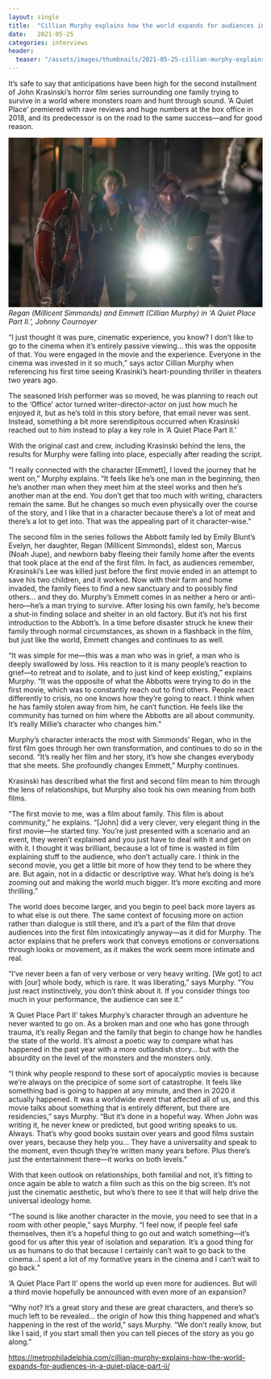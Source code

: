 ```yaml
---
layout: single
title:  "Cillian Murphy explains how the world expands for audiences in 'A Quiet Place Part II'"
date:   2021-05-25
categories: interviews
header:
  teaser: "/assets/images/thumbnails/2021-05-25-cillian-murphy-explains-how-the-world-expands-for-audiences-in-a-quiet-place-part-ii.jpg"
---
```


It’s safe to say that anticipations have been high for the second installment of John Krasinski’s horror film series surrounding one family trying to survive in a world where monsters roam and hunt through sound. ‘A Quiet Place’ premiered with rave reviews and huge numbers at the box office in 2018, and its predecessor is on the road to the same success—and for good reason.

![Cillian Murphy in A Quiet Place Part II](/assets/images/thumbnails/2021-05-25-cillian-murphy-explains-how-the-world-expands-for-audiences-in-a-quiet-place-part-ii.jpg)
*Regan (Millicent Simmonds) and Emmett (Cillian Murphy) in ‘A Quiet Place Part II.’,* _Johnny Cournoyer_

“I just thought it was pure, cinematic experience, you know? I don’t like to go to the cinema when it’s entirely passive viewing… this was the opposite of that. You were engaged in the movie and the experience. Everyone in the cinema was invested in it so much,” says actor Cillian Murphy when referencing his first time seeing Krasinki’s heart-pounding thriller in theaters two years ago.

The seasoned Irish performer was so moved, he was planning to reach out to the ‘Office’ actor turned writer-director-actor on just how much he enjoyed it, but as he’s told in this story before, that email never was sent. Instead, something a bit more serendipitous occurred when Krasinski reached out to him instead to play a key role in ‘A Quiet Place Part II.’

With the original cast and crew, including Krasinski behind the lens, the results for Murphy were falling into place, especially after reading the script.

“I really connected with the character [Emmett], I loved the journey that he went on,” Murphy explains. “It feels like he’s one man in the beginning, then he’s another man when they meet him at the steel works and then he’s another man at the end. You don’t get that too much with writing, characters remain the same. But he changes so much even physically over the course of the story, and I like that in a character because there’s a lot of meat and there’s a lot to get into. That was the appealing part of it character-wise.”

The second film in the series follows the Abbott family led by Emily Blunt’s Evelyn, her daughter, Regan (Millicent Simmonds), eldest son, Marcus (Noah Jupe), and newborn baby fleeing their family home after the events that took place at the end of the first film. In fact, as audiences remember, Krasinski’s Lee was killed just before the first movie ended in an attempt to save his two children, and it worked. Now with their farm and home invaded, the family flees to find a new sanctuary and to possibly find others… and they do. Murphy’s Emmett comes in as neither a hero or anti-hero—he’s a man trying to survive. After losing his own family, he’s become a shut-in finding solace and shelter in an old factory. But it’s not his first introduction to the Abbott’s. In a time before disaster struck he knew their family through normal circumstances, as shown in a flashback in the film, but just like the world, Emmett changes and continues to as well.

“It was simple for me—this was a man who was in grief, a man who is deeply swallowed by loss. His reaction to it is many people’s reaction to grief—to retreat and to isolate, and to just kind of keep existing,” explains Murphy. “It was the opposite of what the Abbotts were trying to do in the first movie, which was to constantly reach out to find others. People react differently to crisis, no one knows how they’re going to react. I think when he has family stolen away from him, he can’t function. He feels like the community has turned on him where the Abbotts are all about community. It’s really Millie’s character who changes him.”

Murphy’s character interacts the most with Simmonds’ Regan, who in the first film goes through her own transformation, and continues to do so in the second. “It’s really her film and her story, it’s how she changes everybody that she meets. She profoundly changes Emmett,” Murphy continues.

Krasinski has described what the first and second film mean to him through the lens of relationships, but Murphy also took his own meaning from both films.

“The first movie to me, was a film about family. This film is about community,” he explains. “[John] did a very clever, very elegant thing in the first movie—he started tiny. You’re just presented with a scenario and an event, they weren’t explained and you just have to deal with it and get on with it. I thought it was brilliant, because a lot of time is wasted in film explaining stuff to the audience, who don’t actually care. I think in the second movie, you get a little bit more of how they tend to be where they are. But again, not in a didactic or descriptive way. What he’s doing is he’s zooming out and making the world much bigger. It’s more exciting and more thrilling.”

The world does become larger, and you begin to peel back more layers as to what else is out there. The same context of focusing more on action rather than dialogue is still there, and it’s a part of the film that drove audiences into the first film intoxicatingly anyway—as it did for Murphy. The actor explains that he prefers work that conveys emotions or conversations through looks or movement, as it makes the work seem more intimate and real.

“I’ve never been a fan of very verbose or very heavy writing. [We got] to act with [our] whole body, which is rare. It was liberating,” says Murphy. “You just react instinctively, you don’t think about it. If you consider things too much in your performance, the audience can see it.”

‘A Quiet Place Part II’ takes Murphy’s character through an adventure he never wanted to go on. As a broken man and one who has gone through trauma, it’s really Regan and the family that begin to change how he handles the state of the world. It’s almost a poetic way to compare what has happened in the past year with a more outlandish story… but with the absurdity on the level of the monsters and the monsters only.

“I think why people respond to these sort of apocalyptic movies is because we’re always on the precipice of some sort of catastrophe. It feels like something bad is going to happen at any minute, and then in 2020 it actually happened. It was a worldwide event that affected all of us, and this movie talks about something that is entirely different, but there are residencies,” says Murphy. “But it’s done in a hopeful way. When John was writing it, he never knew or predicted, but good writing speaks to us. Always. That’s why good books sustain over years and good films sustain over years, because they help you… They have a universality and speak to the moment, even though they’re written many years before. Plus there’s just the entertainment there—it works on both levels.”

With that keen outlook on relationships, both familial and not, it’s fitting to once again be able to watch a film such as this on the big screen. It’s not just the cinematic aesthetic, but who’s there to see it that will help drive the universal ideology home.

“The sound is like another character in the movie, you need to see that in a room with other people,” says Murphy. “I feel now, if people feel safe themselves, then it’s a hopeful thing to go out and watch something—it’s good for us after this year of isolation and separation. It’s a good thing for us as humans to do that because I certainly can’t wait to go back to the cinema…I spent a lot of my formative years in the cinema and I can’t wait to go back.”

‘A Quiet Place Part II’ opens the world up even more for audiences. But will a third movie hopefully be announced with even more of an expansion?

“Why not? It’s a great story and these are great characters, and there’s so much left to be revealed… the origin of how this thing happened and what’s happening in the rest of the world,” says Murphy. “We don’t really know, but like I said, if you start small then you can tell pieces of the story as you go along.”

https://metrophiladelphia.com/cillian-murphy-explains-how-the-world-expands-for-audiences-in-a-quiet-place-part-ii/

